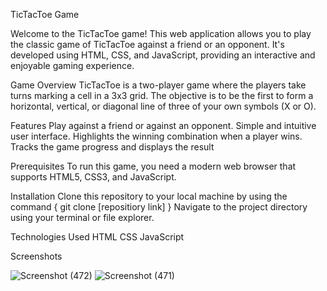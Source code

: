 TicTacToe Game

Welcome to the TicTacToe game! This web application allows you to play the classic game of TicTacToe against a friend or an opponent. It's developed using HTML, CSS, and JavaScript, providing an interactive and enjoyable gaming experience.


Game Overview
TicTacToe is a two-player game where the players take turns marking a cell in a 3x3 grid. The objective is to be the first to form a horizontal, vertical, or diagonal line of three of your own symbols (X or O).

Features
Play against a friend or against an opponent.
Simple and intuitive user interface.
Highlights the winning combination when a player wins.
Tracks the game progress and displays the result

Prerequisites
To run this game, you need a modern web browser that supports HTML5, CSS3, and JavaScript.

Installation
Clone this repository to your local machine by using the command { git clone [repositiory link] }
Navigate to the project directory using your terminal or file explorer.

Technologies Used
HTML
CSS
JavaScript

Screenshots

![Screenshot (472)](https://github.com/085Sak/TicTacToeGamingProject/assets/76028688/3813406d-0753-40b4-8413-a66ddbd266cf)
![Screenshot (471)](https://github.com/085Sak/TicTacToeGamingProject/assets/76028688/9c3de736-e440-40a4-ab29-fdaee02b1c02)

